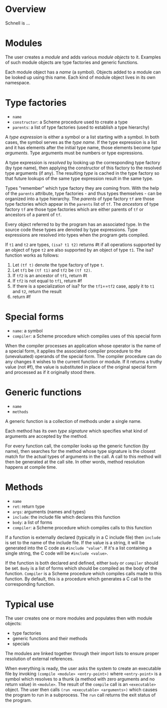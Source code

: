 # Overview

Schnell is ...

# Modules

The user creates a *module* and adds various *module objects* to it. Examples of such module objects are type factories and generic functions.

Each module object has a *name* (a symbol). Objects added to a module can be looked up using this name. Each kind of module object lives in its own namespace.

# Type factories

- `name`
- `constructor`: a Scheme procedure used to create a type
- `parents`: a list of type factories (used to establish a type hierarchy)

A *type expression* is either a symbol or a list starting with a symbol. In both cases, the symbol serves as the *type name*. If the type expression is a list and it has elements after the initial type name, those elements become *type arguments*. Type arguments must be numbers or type expressions.

A type expression is *resolved* by looking up the corresponding type factory (by type name), then applying the constructor of this factory to the resolved type arguments (if any). The resulting *type* is cached in the type factory so that future lookups of the same type expression result in the same type.

Types "remember" which type factory they are coming from. With the help of the `parents` attribute, type factories - and thus types themselves - can be organized into a type hierarchy. The *parents* of type factory `tf` are those type factories which appear in the `parents` list of `tf`. The *ancestors* of type factory `tf` are those type factories which are either parents of `tf` or ancestors of a parent of `tf`.

Every object referred to by the program has an associated type. In the source code these types are denoted by type expressions. Type expressions are resolved into types when the program gets compiled.

If `t1` and `t2` are types, `(isa? t1 t2)` returns #t if all operations supported by an object of type `t2` are also supported by an object of type `t1`. The isa? function works as follows:

1. Let `(tf t)` denote the type factory of type `t`.
2. Let `tf1` be `(tf t1)` and `tf2` be `(tf t2)`.
3. If `tf2` is an ancestor of `tf1`, return #t
4. If `tf2` is not equal to `tf1`, return #f
5. If there is a specialization of isa? for the `tf1`==`tf2` case, apply it to `t1` and `t2`, return the result
6. return #f

# Special forms

- `name`: a symbol
- `compiler`: a Scheme procedure which compiles uses of this special form

When the compiler processes an application whose operator is the name of a special form, it applies the associated compiler procedure to the (unevaluated) operands of the special form. The compiler procedure can do any changes it wishes to the current function or module. If it returns a truthy value (not #f), the value is substituted in place of the original special form and processed as if it originally stood there.

# Generic functions

- `name`
- `methods`

A generic function is a collection of methods under a single name.

Each method has its own *type signature* which specifies what kind of arguments are accepted by the method.

For every function call, the compiler looks up the generic function (by name), then searches for the method whose type signature is the closest match for the actual types of arguments in the call. A call to this method will then be generated at the call site. In other words, method resolution happens at compile time.

# Methods

- `name`
- `ret`: return type
- `args`: arguments (names and types)
- `include`: the include file which declares this function
- `body`: a list of forms
- `compiler`: a Scheme procedure which compiles calls to this function

If a function is externally declared (typically in a C include file) then `include` is set to the name of the include file. If the value is a string, it will be generated into the C code as `#include "value"`. If it's a list containing a single string, the C code will be `#include <value>`.

If the function is both declared and defined, either `body` or `compiler` should be set. `Body` is a list of forms which should be compiled as the body of the function. `Compiler` is a Scheme procedure which compiles calls made to this function. By default, this is a procedure which generates a C call to the corresponding function.

# Typical use

The user creates one or more modules and populates then with module objects:

- type factories
- generic functions and their methods
- specials

The modules are linked together through their import lists to ensure proper resolution of external references.

When everything is ready, the user asks the system to create an executable file by invoking `(compile <module> <entry-point>)` where `<entry-point>` is a symbol which resolves to a thunk (a method with zero arguments and no return value) in `<module>`. The result of the `compile` call is an `<executable>` object. The user then calls `(run <executable> <arguments>)` which causes the program to run in a subprocess. The `run` call returns the exit status of the program.
